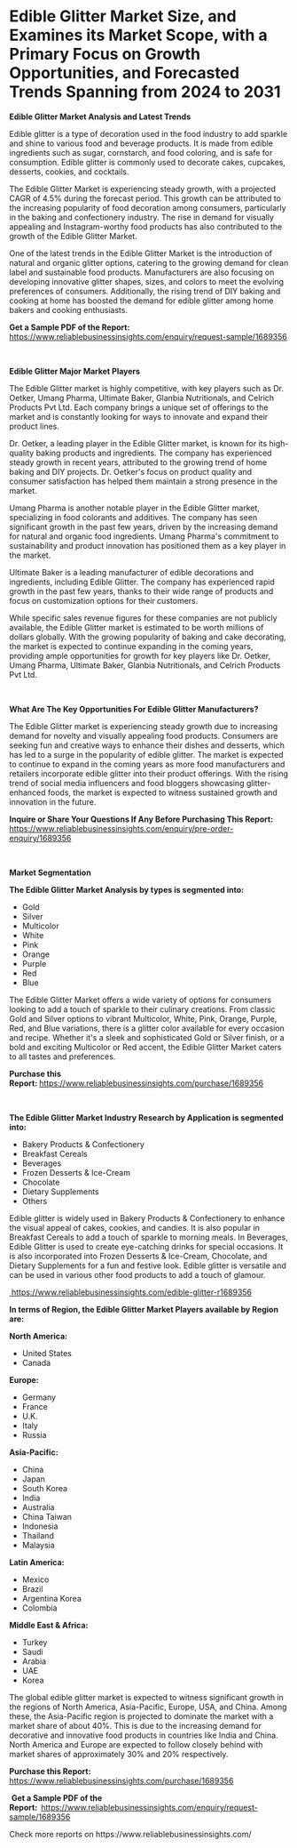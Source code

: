 <p><h1>Edible Glitter Market Size, and Examines its Market Scope, with a Primary Focus on Growth Opportunities, and Forecasted Trends Spanning from 2024 to 2031</h1></p><p><strong>Edible Glitter Market Analysis and Latest Trends</strong></p>
<p><p>Edible glitter is a type of decoration used in the food industry to add sparkle and shine to various food and beverage products. It is made from edible ingredients such as sugar, cornstarch, and food coloring, and is safe for consumption. Edible glitter is commonly used to decorate cakes, cupcakes, desserts, cookies, and cocktails.</p><p>The Edible Glitter Market is experiencing steady growth, with a projected CAGR of 4.5% during the forecast period. This growth can be attributed to the increasing popularity of food decoration among consumers, particularly in the baking and confectionery industry. The rise in demand for visually appealing and Instagram-worthy food products has also contributed to the growth of the Edible Glitter Market.</p><p>One of the latest trends in the Edible Glitter Market is the introduction of natural and organic glitter options, catering to the growing demand for clean label and sustainable food products. Manufacturers are also focusing on developing innovative glitter shapes, sizes, and colors to meet the evolving preferences of consumers. Additionally, the rising trend of DIY baking and cooking at home has boosted the demand for edible glitter among home bakers and cooking enthusiasts.</p></p>
<p><strong>Get a Sample PDF of the Report:&nbsp;</strong> <a href="https://www.reliablebusinessinsights.com/enquiry/request-sample/1689356">https://www.reliablebusinessinsights.com/enquiry/request-sample/1689356</a></p>
<p>&nbsp;</p>
<p><strong>Edible Glitter Major Market Players</strong></p>
<p><p>The Edible Glitter market is highly competitive, with key players such as Dr. Oetker, Umang Pharma, Ultimate Baker, Glanbia Nutritionals, and Celrich Products Pvt Ltd. Each company brings a unique set of offerings to the market and is constantly looking for ways to innovate and expand their product lines.</p><p>Dr. Oetker, a leading player in the Edible Glitter market, is known for its high-quality baking products and ingredients. The company has experienced steady growth in recent years, attributed to the growing trend of home baking and DIY projects. Dr. Oetker's focus on product quality and consumer satisfaction has helped them maintain a strong presence in the market.</p><p>Umang Pharma is another notable player in the Edible Glitter market, specializing in food colorants and additives. The company has seen significant growth in the past few years, driven by the increasing demand for natural and organic food ingredients. Umang Pharma's commitment to sustainability and product innovation has positioned them as a key player in the market.</p><p>Ultimate Baker is a leading manufacturer of edible decorations and ingredients, including Edible Glitter. The company has experienced rapid growth in the past few years, thanks to their wide range of products and focus on customization options for their customers.</p><p>While specific sales revenue figures for these companies are not publicly available, the Edible Glitter market is estimated to be worth millions of dollars globally. With the growing popularity of baking and cake decorating, the market is expected to continue expanding in the coming years, providing ample opportunities for growth for key players like Dr. Oetker, Umang Pharma, Ultimate Baker, Glanbia Nutritionals, and Celrich Products Pvt Ltd.</p></p>
<p>&nbsp;</p>
<p><strong>What Are The Key Opportunities For Edible Glitter Manufacturers?</strong></p>
<p><p>The Edible Glitter market is experiencing steady growth due to increasing demand for novelty and visually appealing food products. Consumers are seeking fun and creative ways to enhance their dishes and desserts, which has led to a surge in the popularity of edible glitter. The market is expected to continue to expand in the coming years as more food manufacturers and retailers incorporate edible glitter into their product offerings. With the rising trend of social media influencers and food bloggers showcasing glitter-enhanced foods, the market is expected to witness sustained growth and innovation in the future.</p></p>
<p><strong>Inquire or Share Your Questions If Any Before Purchasing This Report:</strong> <a href="https://www.reliablebusinessinsights.com/enquiry/pre-order-enquiry/1689356">https://www.reliablebusinessinsights.com/enquiry/pre-order-enquiry/1689356</a></p>
<p>&nbsp;</p>
<p><strong>Market Segmentation</strong></p>
<p><strong>The Edible Glitter Market Analysis by types is segmented into:</strong></p>
<p><ul><li>Gold</li><li>Silver</li><li>Multicolor</li><li>White</li><li>Pink</li><li>Orange</li><li>Purple</li><li>Red</li><li>Blue</li></ul></p>
<p><p>The Edible Glitter Market offers a wide variety of options for consumers looking to add a touch of sparkle to their culinary creations. From classic Gold and Silver options to vibrant Multicolor, White, Pink, Orange, Purple, Red, and Blue variations, there is a glitter color available for every occasion and recipe. Whether it's a sleek and sophisticated Gold or Silver finish, or a bold and exciting Multicolor or Red accent, the Edible Glitter Market caters to all tastes and preferences.</p></p>
<p><strong>Purchase this Report:&nbsp;</strong><a href="https://www.reliablebusinessinsights.com/purchase/1689356">https://www.reliablebusinessinsights.com/purchase/1689356</a></p>
<p>&nbsp;</p>
<p><strong>The Edible Glitter Market Industry Research by Application is segmented into:</strong></p>
<p><ul><li>Bakery Products & Confectionery</li><li>Breakfast Cereals</li><li>Beverages</li><li>Frozen Desserts & Ice-Cream</li><li>Chocolate</li><li>Dietary Supplements</li><li>Others</li></ul></p>
<p><p>Edible glitter is widely used in Bakery Products & Confectionery to enhance the visual appeal of cakes, cookies, and candies. It is also popular in Breakfast Cereals to add a touch of sparkle to morning meals. In Beverages, Edible Glitter is used to create eye-catching drinks for special occasions. It is also incorporated into Frozen Desserts & Ice-Cream, Chocolate, and Dietary Supplements for a fun and festive look. Edible glitter is versatile and can be used in various other food products to add a touch of glamour.</p></p>
<p><a href="https://www.reliablebusinessinsights.com/edible-glitter-r1689356">&nbsp;https://www.reliablebusinessinsights.com/edible-glitter-r1689356</a></p>
<p><strong>In terms of Region, the Edible Glitter Market Players available by Region are:</strong></p>
<p>
    <p> <strong> North America: </strong>
        <ul>
            <li>United States</li>
            <li>Canada</li>
        </ul>
        </p> 
    <p> <strong> Europe: </strong>
        <ul>
            <li>Germany</li>
            <li>France</li>
            <li>U.K.</li>
            <li>Italy</li>
            <li>Russia</li>
        </ul>
        </p> 
    <p> <strong> Asia-Pacific: </strong>
        <ul>
            <li>China</li>
            <li>Japan</li>
            <li>South Korea</li>
            <li>India</li>
            <li>Australia</li>
            <li>China Taiwan</li>
            <li>Indonesia</li>
            <li>Thailand</li>
            <li>Malaysia</li>
        </ul>
        </p> 
    <p> <strong> Latin America: </strong>
        <ul>
            <li>Mexico</li>
            <li>Brazil</li>
            <li>Argentina Korea</li>
            <li>Colombia</li>
        </ul>
        </p> 
    <p> <strong> Middle East & Africa: </strong>
        <ul>
            <li>Turkey</li>
            <li>Saudi</li>
            <li>Arabia</li>
            <li>UAE</li>
            <li>Korea</li>
        </ul>
    </p>
    </p>
<p><p>The global edible glitter market is expected to witness significant growth in the regions of North America, Asia-Pacific, Europe, USA, and China. Among these, the Asia-Pacific region is projected to dominate the market with a market share of about 40%. This is due to the increasing demand for decorative and innovative food products in countries like India and China. North America and Europe are expected to follow closely behind with market shares of approximately 30% and 20% respectively.</p></p>
<p><strong>Purchase this Report: </strong><a href="https://www.reliablebusinessinsights.com/purchase/1689356">https://www.reliablebusinessinsights.com/purchase/1689356</a></p>
<p>&nbsp;<strong>Get a Sample PDF of the Report:&nbsp;&nbsp;</strong><a href="https://www.reliablebusinessinsights.com/enquiry/request-sample/1689356">https://www.reliablebusinessinsights.com/enquiry/request-sample/1689356</a></p>
<p><strong></strong></p>
<p>Check more reports on https://www.reliablebusinessinsights.com/</p>